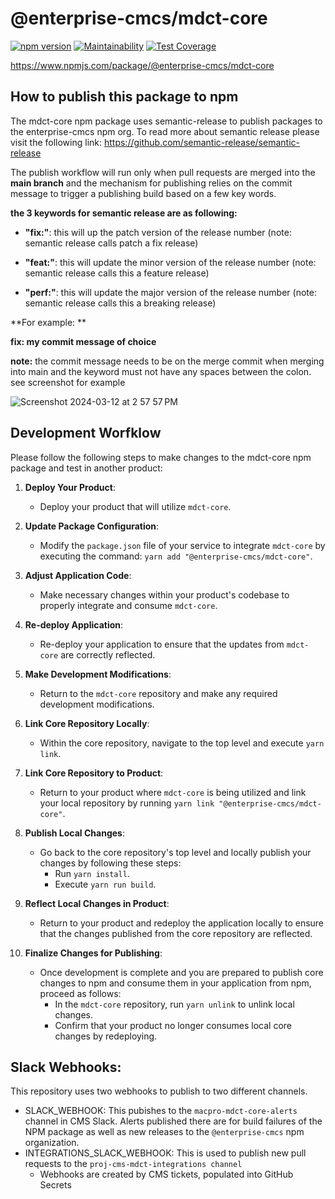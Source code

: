 # @enterprise-cmcs/mdct-core

[![npm version](https://img.shields.io/npm/v/@enterprise-cmcs/mdct-core/latest.svg)](https://www.npmjs.com/package/@enterprise-cmcs/mdct-core) [![Maintainability](https://api.codeclimate.com/v1/badges/3dd8c47fb161adc36946/maintainability)](https://codeclimate.com/repos/64f79f2cb94c0076558d5147/maintainability) [![Test Coverage](https://api.codeclimate.com/v1/badges/3dd8c47fb161adc36946/test_coverage)](https://codeclimate.com/repos/64f79f2cb94c0076558d5147/test_coverage)

https://www.npmjs.com/package/@enterprise-cmcs/mdct-core


## How to publish this package to npm
The mdct-core npm package uses semantic-release to publish packages to the enterprise-cmcs npm org. To read more about semantic release please visit the following link: https://github.com/semantic-release/semantic-release

The publish workflow will run only when pull requests are merged into the **main branch** and the mechanism for publishing relies on the commit message to trigger a publishing build based on a few key words. 

**the 3 keywords for semantic release are as following:**

* **"fix:"**: this will up the patch version of the release number (note: semantic release calls patch a fix release)

* **"feat:"**: this will update the minor version of the release number (note: semantic release calls this a feature release)

* **"perf:"**: this will update the major version of the release number (note: semantic release calls this a breaking release)

**For example: **

**fix: my commit message of choice**

**note:** the commit message needs to be on the merge commit when merging into main and the keyword must not have any spaces between the colon. see screenshot for example

![Screenshot 2024-03-12 at 2 57 57 PM](https://github.com/Enterprise-CMCS/macpro-mdct-core/assets/52459927/ee3ebb99-c1bf-40b1-a546-903fa722704b)

## Development Worfklow

Please follow the following steps to make changes to the mdct-core npm package and test in another product:

1. **Deploy Your Product**:
    - Deploy your product that will utilize `mdct-core`.

2. **Update Package Configuration**:
    - Modify the `package.json` file of your service to integrate `mdct-core` by executing the command: `yarn add "@enterprise-cmcs/mdct-core"`.

3. **Adjust Application Code**:
    - Make necessary changes within your product's codebase to properly integrate and consume `mdct-core`.

4. **Re-deploy Application**:
    - Re-deploy your application to ensure that the updates from `mdct-core` are correctly reflected.

5. **Make Development Modifications**:
    - Return to the `mdct-core` repository and make any required development modifications.

6. **Link Core Repository Locally**:
    - Within the core repository, navigate to the top level and execute `yarn link`.

7. **Link Core Repository to Product**:
    - Return to your product where `mdct-core` is being utilized and link your local repository by running `yarn link "@enterprise-cmcs/mdct-core"`.

8. **Publish Local Changes**:
    - Go back to the core repository's top level and locally publish your changes by following these steps:
        - Run `yarn install`.
        - Execute `yarn run build`.

9. **Reflect Local Changes in Product**:
    - Return to your product and redeploy the application locally to ensure that the changes published from the core repository are reflected.
  
10. **Finalize Changes for Publishing**:
    - Once development is complete and you are prepared to publish core changes to npm and consume them in your application from npm, proceed as follows:
        - In the `mdct-core` repository, run `yarn unlink` to unlink local changes.
        - Confirm that your product no longer consumes local core changes by redeploying.
     

## Slack Webhooks:
This repository uses two webhooks to publish to two different channels.
- SLACK_WEBHOOK: This pubishes to the `macpro-mdct-core-alerts` channel in CMS Slack. Alerts published there are for build failures of the NPM package as well as new releases to the `@enterprise-cmcs` npm organization.
- INTEGRATIONS_SLACK_WEBHOOK: This is used to publish new pull requests to the `proj-cms-mdct-integrations channel`
    - Webhooks are created by CMS tickets, populated into GitHub Secrets







